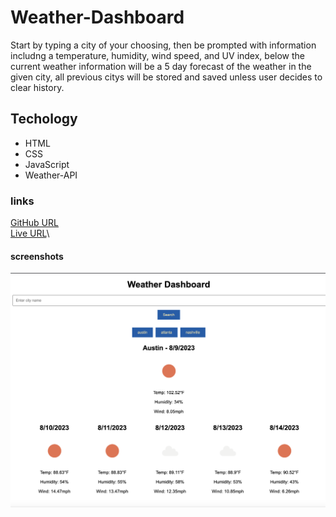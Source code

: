 # Weather-Dashboard
Start by typing a city of your choosing, then be prompted with information includng a temperature, humidity, wind speed, and UV index, below the current weather information will be a 5 day forecast of the weather in the given city, all previous citys will be stored and saved unless user decides to clear history.

## Techology 
* HTML
* CSS
* JavaScript
* Weather-API
### links
[GitHub URL](https://github.com/TylerFarrior91/Weather-Dashborad)\
[Live URL](https://tylerfarrior91.github.io/Weather-Dashboard/)\
#### screenshots
![screenshot](<images/Screenshot 2023-08-09 at 8.59.39 PM.png>)